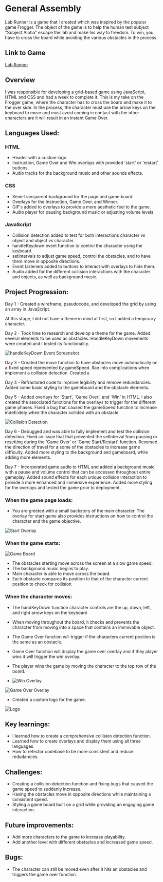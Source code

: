 # General Assembly

Lab Runner is a game that I created which was inspired by the popular game Frogger. The object of the game is to help the human test subject "Subject Alpha" escape the lab and make his way to freedom. To win, you have to cross the board while avoiding the various obstacles in the process.

## Link to Game

[Lab Runner](https://joshua-bake.github.io/Lab-Runner/)

## Overview

I was responsible for developing a grid-based game using JavaScript, HTML and CSS and had a week to complete it. This is my take on the Frogger game, where the character has to cross the board and make it to the over side. In the process, the character must use the arrow keys on the keyboard to move and must avoid coming in contact with the other characters are it will result in an instant Game Over.

## Languages Used:

### HTML

- Header with a custom logo.
- Instruction, Game Over and Win overlays with provided 'start' or 'restart' buttons.
- Audio tracks for the background music and other sounds effects.

### CSS

- Semi-transparent background for the page and game board.
- Overlays for the Instruction, Game Over, and Winner.
- GIF's added to overlays to provide a more aesthetic feel to the game.
- Audio player for pausing background music or adjusting volume levels.

### JavaScript

- Collision detection added to test for both interactions character vs object and object vs character.
- handleKeydown event function to control the character using the keyboard.
- setIntervals to adjust game speed, control the obstacles, and to have them move in opposite directions.
- Event Listeners added to buttons to interact with overlays to hide them.
- Audio added for the different collision interactions with the character and objects, as well as background music.

## Project Progression:

Day 1 - Created a wireframe, pseudocode, and developed the grid by using an array in JavaScript.

At this stage, I did not have a theme in mind at first, so I added a temporary character.

Day 2 - Took time to research and develop a theme for the game. Added several elements to be used as obstacles. HandleKeyDown movements were created and I tested its functionality.

![handleKeyDown Event Screenshot](./assets/screenshots/handleKeyDown.png)

Day 3 - Created the move function to have obstacles move automatically on a fixed speed represented by gameSpeed. Ran into complications when implement a collision detection. Created a

Day 4 - Refractored code to improve legibility and remove redundancies. Added some basic styling to the gameboard and the obstacle elements.

Day 5 - Added overlays for 'Start', 'Game Over', and 'Win' in HTML. I also created the associated functions for the overlays to trigger for the different game phases. Fixed a bug that caused the gameSpeed function to increase indefinitely when the character collided with an obstacle.

![Collision Detection](./assets/screenshots/collisionDetection.png)

Day 6 - Debugged and was able to fully implement and test the collision detection. Fixed an issue that that prevented the setInterval from pausing or resetting during the 'Game Over' or 'Game Start/Restart' function. Reversed the direction of travel for a some of the obstacles to increase game difficulty. Added more styling to the background and gameboard, while adding more elements.

Day 7 - Incorporated game audio to HTML and added a background music with a pause and volume control that can be accessed throughout entire gameplay. Added sound effects for each unique collision interaction to provide a more enhanced and immersive experience. Added more styling for the overlays and tested the game prior to deployment.

### When the game page loads:

- You are greeted with a small backstory of the main character. The overlay for start game also provides instructions on how to control the character and the game objective.

![Start Overlay](./assets/screenshots/startOverlay.png)

### When the game starts:

![Game Board](./assets/screenshots/GameBoard.png)

- The obstacles starting move across the screen at a slow game speed.
- The background music begins to play.
- Main character is able to move across the board.
- Each obstacle compares its position to that of the character current position to check for collision.

### When the character moves:

- The handKeyDown function character controls are the up, down, left, and right arrow keys on the keyboard
- When moving throughout the board, it checks and prevents the character from moving into a space that contains an immovable object.
- The Game Over function will trigger if the characters current position is the same as an obstacle.
- Game Over function will display the game over overlay and if they player wins it will trigger the win overlay.
- The player wins the game by moving the character to the top row of the board.

- ![Win Overlay](./assets/screenshots/winOverlay.png)

![Game Over Overlay](./assets/screenshots/gameOverOverlay.png)

- Created a custom logo for the game.

![Logo](./assets/Lab_Runner.gif)

## Key learnings:

- I learned how to create a comprehensive collision detection function.
- Learned how to create overlays and display them using all three languages.
- How to refector codebase to be more consistent and reduce redudancies.

## Challenges:

- Creating a collision detection function and fixing bugs that caused the game speed to suddenly increase.
- Having the obstacles move in opposite directions while maintaining a consistent speed.
- Styling a game board built on a grid while providing an engaging game interaction.

## Future improvements:

- Add more characters to the game to increase playability.
- Add another level with different obstacles and increased game speed.

## Bugs:

- The character can still be moved even after it hits an obstacles and triggers the game over function.
